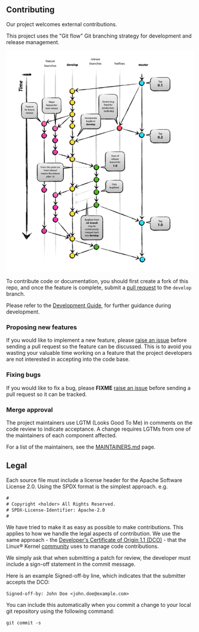 ## Contributing
Our project welcomes external contributions.

This project uses the "Git flow" Git branching strategy for development and release management.

![Git Flow](docs/images/Gitflow.png)


To contribute code or documentation, you should first create a fork of this repo, and once the feature is complete, 
submit a [pull request](https://github.com/IBM/operator-collection-sdk/pulls) to the `develop` branch.

Please refer to the [Development Guide](docs/development-guide.md), for further guidance during development.


### Proposing new features

If you would like to implement a new feature, please [raise an issue](https://github.com/IBM/operator-collection-sdk/issues)
before sending a pull request so the feature can be discussed. This is to avoid
you wasting your valuable time working on a feature that the project developers
are not interested in accepting into the code base.



### Fixing bugs

If you would like to fix a bug, please **FIXME** [raise an issue](https://github.com/IBM/operator-collection-sdk/issues) before sending a
pull request so it can be tracked.

### Merge approval

The project maintainers use LGTM (Looks Good To Me) in comments on the code
review to indicate acceptance. A change requires LGTMs from one of the
maintainers of each component affected.

For a list of the maintainers, see the [MAINTAINERS.md](MAINTAINERS.md) page.

## Legal

Each source file must include a license header for the Apache
Software License 2.0. Using the SPDX format is the simplest approach.
e.g.

```
#
# Copyright <holder> All Rights Reserved.
# SPDX-License-Identifier: Apache-2.0
#
```

We have tried to make it as easy as possible to make contributions. This
applies to how we handle the legal aspects of contribution. We use the
same approach - the [Developer's Certificate of Origin 1.1 (DCO)](https://github.com/hyperledger/fabric/blob/master/docs/source/DCO1.1.txt) - that the Linux® Kernel [community](https://elinux.org/Developer_Certificate_Of_Origin)
uses to manage code contributions.

We simply ask that when submitting a patch for review, the developer
must include a sign-off statement in the commit message.

Here is an example Signed-off-by line, which indicates that the
submitter accepts the DCO:

```
Signed-off-by: John Doe <john.doe@example.com>
```

You can include this automatically when you commit a change to your
local git repository using the following command:

```
git commit -s
```
